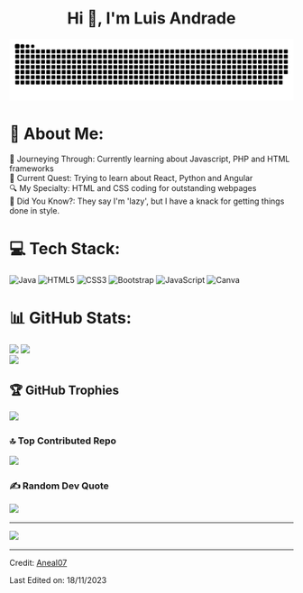 
<h1 align="center">Hi 👋, I'm Luis Andrade</h1>

<div align="center">
  <img  src="https://github.com/1999AZZAR/1999AZZAR/blob/readme/resources/img/grid-snake.svg"
       alt="snake" /></a>
</div>

# 💫 About Me:
🚀 Journeying Through: Currently learning about Javascript, PHP and HTML frameworks<br>📘 Current Quest: Trying to learn about React, Python and Angular<br>🔍 My Specialty: HTML and CSS coding for outstanding webpages<br>🌟 Did You Know?: They say I'm 'lazy', but I have a knack for getting things done in style.



# 💻 Tech Stack:
![Java](https://img.shields.io/badge/Java-ED8B00?style=for-the-badge&logo=java&logoColor=white") ![HTML5](https://img.shields.io/badge/html5-%23E34F26.svg?style=for-the-badge&logo=html5&logoColor=white) ![CSS3](https://img.shields.io/badge/css3-%231572B6.svg?style=for-the-badge&logo=css3&logoColor=white) ![Bootstrap](https://img.shields.io/badge/bootstrap-%23563D7C.svg?style=for-the-badge&logo=bootstrap&logoColor=white) ![JavaScript](https://img.shields.io/badge/javascript-%23323330.svg?style=for-the-badge&logo=javascript&logoColor=%23F7DF1E) ![Canva](https://img.shields.io/badge/Canva-%2300C4CC.svg?style=for-the-badge&logo=Canva&logoColor=white)  


# 📊 GitHub Stats:
![](https://github-readme-stats.vercel.app/api?username=Nephy96&theme=dark&hide_border=false&include_all_commits=false&count_private=false)
![](https://github-readme-streak-stats.herokuapp.com/?user=Nephy96&theme=dark&hide_border=false)<br/>
![](https://github-readme-stats.vercel.app/api/top-langs/?username=Nephy96&theme=dark&hide_border=false&include_all_commits=false&count_private=false&layout=compact)

## 🏆 GitHub Trophies
![](https://github-profile-trophy.vercel.app/?username=Nephy96&theme=onedark&no-frame=true&no-bg=false&margin-w=4)

### 🔝 Top Contributed Repo
![](https://github-contributor-stats.vercel.app/api?username=Nephy96&limit=5&theme=tokyonight&combine_all_yearly_contributions=true)

### ✍️ Random Dev Quote
![](https://quotes-github-readme.vercel.app/api?type=horizontal&theme=radical)

---
[![](https://visitcount.itsvg.in/api?id=Nephy96&icon=2&color=4)](https://visitcount.itsvg.in)

------

Credit: [Aneal07](https://github.com/Aneal07)

Last Edited on: 18/11/2023
